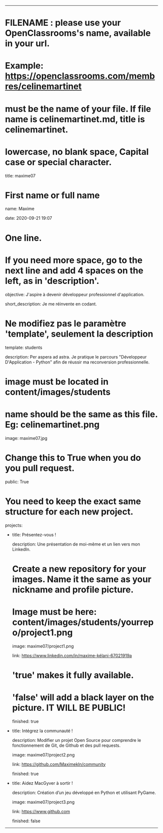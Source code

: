 ---

# FILENAME : please use your OpenClassrooms's name, available in your url.
# Example: https://openclassrooms.com/membres/celinemartinet
# must be the name of your file. If file name is celinemartinet.md, title is celinemartinet.
# lowercase, no blank space, Capital case or special character.
title: maxime07

# First name or full name
name: Maxime

date: 2020-09-21 19:07

# One line.
# If you need more space, go to the next line and add 4 spaces on the left, as in 'description'.
objective: J'aspire à devenir développeur professionnel d'application.

short_description: Je me réinvente en codant.

# Ne modifiez pas le paramètre 'template', seulement la description
template: students

description:
    Per aspera ad astra. Je pratique le parcours "Développeur D'Application - Python" afin de réussir ma reconversion professionnelle.

# image must be located in content/images/students
# name should be the same as this file. Eg: celinemartinet.png
image: maxime07.jpg

# Change this to True when you do you pull request.
public: True

# You need to keep the exact same structure for each new project.
projects:
  
  - title: Présentez-vous !
    
    description: Une présentation de moi-même et un lien vers mon LinkedIn.
    # Create a new repository for your images. Name it the same as your nickname and profile picture.
    # Image must be here: content/images/students/yourrepo/project1.png
    
    image: maxime07/project1.png
   
    link: https://www.linkedin.com/in/maxime-kélani-67021919a 
    # 'true' makes it fully available.
    # 'false' will add a black layer on the picture. IT WILL BE PUBLIC!
    
    finished: true
  
  - title: Intégrez la communauté !
    
    description: Modifier un projet Open Source pour comprendre le fonctionnement de Git, de Github et des pull requests. 
    
    image: maxime07/project2.png
    
    link: https://github.com/Maximekln/community
    
    finished: true
 
  - title: Aidez MacGyver à sortir !
    
    description: Création d’un jeu développé en Python et utilisant PyGame.
    
    image: maxime07/project3.png
    
    link: https://www.github.com
    
    finished: false
---